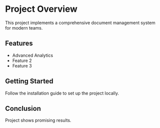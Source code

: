 # Project Overview

This project implements a comprehensive document management system for modern teams.

## Features

- Advanced Analytics
- Feature 2
- Feature 3

## Getting Started

Follow the installation guide to set up the project locally.

## Conclusion

Project shows promising results.